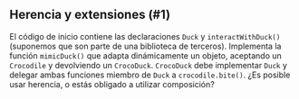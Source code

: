 ## Herencia y extensiones (#1)

El código de inicio contiene las declaraciones `Duck` y `interactWithDuck()` (suponemos que son parte de una biblioteca de terceros). Implementa la función `mimicDuck()` que adapta dinámicamente un objeto, aceptando un `Crocodile` y devolviendo un `CrocoDuck`. `CrocoDuck` debe implementar `Duck` y delegar ambas funciones miembro de `Duck` a `crocodile.bite()`. ¿Es posible usar herencia, o estás obligado a utilizar composición?